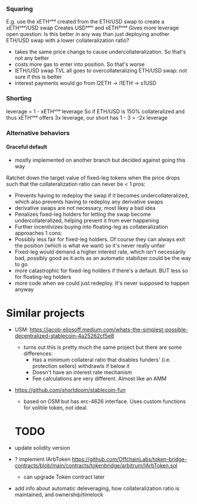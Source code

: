### Squaring
E.g. use the xETHᵘˢᵈ created from the ETH/USD swap to create a xETHᵘˢᵈ/USD swap
Creates USDˣᵉᵗʰ and xETH²ᵘˢᵈ
Gives more leverage
open question: Is this better in any way than just deploying another ETH/USD swap with a lower collateralization ratio?
  - takes the same price change to cause undercollateralization. So that's not any better
  - costs more gas to enter into position. So that's worse
  - lETH/USD swap TVL all goes to overcollateralizing ETH/USD swap: not sure if this is better
  - interest payments would go from l2ETH -> l1ETH -> s1USD

### Shorting
leverage = 1 - xETHᵘˢᵈ leverage
So if ETH/USD is 150% collateralized and thus xETHᵘˢᵈ offers 3x leverage, our short has 1 - 3 = -2x leverage

### Alternative behaviors
#### Graceful default
- mostly implemented on another branch but decided against going this way

Ratchet down the target value of fixed-leg tokens when the price drops such that the collateralization ratio can never be < 1
pros:
  - Prevents having to redeploy the swap if it becomes undercollateralized, which also prevents having to redeploy any derivative swaps
   - derivative swaps are not necessary, most likey a bad idea
  - Penalizes fixed-leg holders for letting the swap become undercollateralized, helping prevent it from ever happening
  - Further incentivizes buying into floating-leg as collateralization approaches 1
cons:
  - Possibly less fair for fixed-leg holders. Of course they can always exit the position (which is what we want) so it's never really unfair
  - Fixed-leg would demand a higher interest rate, which isn't necessarily bad, possibly good as it acts as an automatic stabilizer
could be the way to go.
  - more catastrophic for fixed-leg holders if there's a default. BUT less so for floating-leg holders
  - more code when we could just redeploy. It's never supposed to happen anyway

# Similar projects
- USM: https://jacob-eliosoff.medium.com/whats-the-simplest-possible-decentralized-stablecoin-4a25262cf5e8
  - turns out this is pretty much the same project but there are some differences:
    - Has a minimum collateral ratio that disables funders' (i.e. protection sellers) withdrawls if below it
    - Doesn't have an interest rate mechanism
    - Fee calculations are very different. Almost like an AMM
- https://github.com/shortdoom/stablecoin-fun
  - based on OSM but has erc-4626 interface. Uses custom functions for volitile token, not ideal.



  # TODO
- update solidity version
- ? implement IArbToken https://github.com/OffchainLabs/token-bridge-contracts/blob/main/contracts/tokenbridge/arbitrum/IArbToken.sol
  - can upgrade Token contract later
- add info about automatic deleveraging, how collateralization ratio is maintained, and ownership/timelock